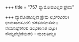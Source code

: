 +++
title = "757 ವ್ಯಾಮೋಹವಿಲ್ಲದ ಪ್ರೇಮ"

+++
ವ್ಯಾಮೋಹವಿಲ್ಲದ ಪ್ರೇಮ ನಿರ್ಭರವಿರಲಿ।  
ಭೀಮಸಾಹಸವಿರಲಿ ಹಗೆತನವನುಳಿದು॥  
ನೇಮನಿಷ್ಠೆಗಳಿರಲಿ ಡಂಭಕಠಿಣತೆ ಬಿಟ್ಟು।  
ಸೌಮ್ಯವೆಲ್ಲೆಡೆಯಿರಲಿ - ಮಂಕುತಿಮ್ಮ॥  
